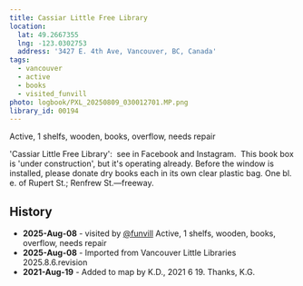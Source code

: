 ```yaml
---
title: Cassiar Little Free Library
location:
  lat: 49.2667355
  lng: -123.0302753
  address: '3427 E. 4th Ave, Vancouver, BC, Canada'
tags:
  - vancouver
  - active
  - books
  - visited_funvill
photo: logbook/PXL_20250809_030012701.MP.png
library_id: 00194
---
```


Active, 1 shelfs, wooden, books, overflow, needs repair

'Cassiar Little Free Library':  see in Facebook and Instagram.  This book box is 'under construction', but it's operating already. Before the window is installed, please donate dry books each in its own clear plastic bag. One bl. e. of Rupert St.; Renfrew St.—freeway.

## History

- **2025-Aug-08** - visited by [@funvill](https://blog.abluestar.com) Active, 1 shelfs, wooden, books, overflow, needs repair
- **2025-Aug-08** - Imported from Vancouver Little Libraries 2025.8.6.revision
- **2021-Aug-19** - Added to map by K.D., 2021 6 19. Thanks, K.G.
